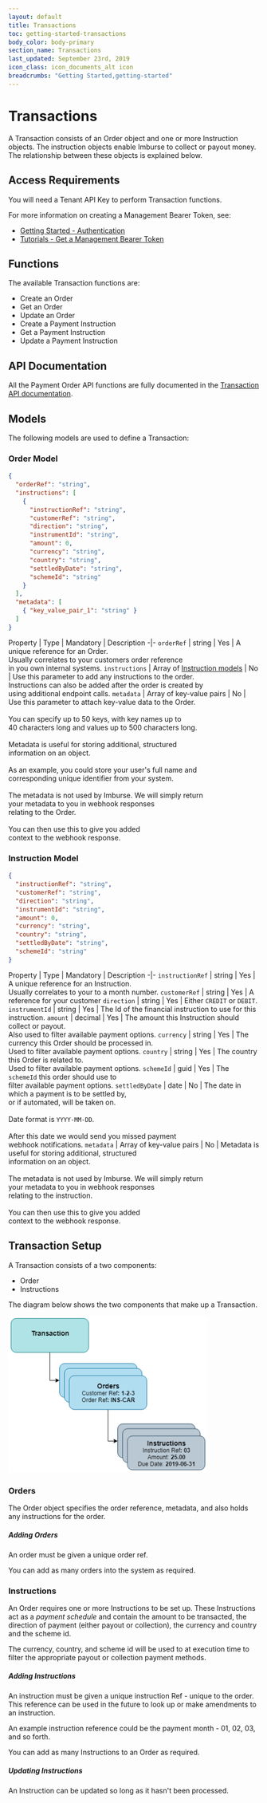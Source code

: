 ```yaml
---
layout: default
title: Transactions
toc: getting-started-transactions
body_color: body-primary
section_name: Transactions
last_updated: September 23rd, 2019
icon_class: icon_documents_alt icon
breadcrumbs: "Getting Started,getting-started"
---
```

# Transactions
A Transaction consists of an Order object and one or more Instruction objects. The instruction objects enable Imburse to collect or payout money. The relationship between these objects is explained below.

## Access Requirements
You will need a Tenant API Key to perform Transaction functions.

For more information on creating a Management Bearer Token, see:

- [Getting Started - Authentication](/pages/getting-started/authentication)
- [Tutorials - Get a Management Bearer Token](/pages/tutorials/get-management-bearer-token/)

## Functions
The available Transaction functions are:

- Create an Order
- Get an Order
- Update an Order
- Create a Payment Instruction
- Get a Payment Instruction
- Update a Payment Instruction


## API Documentation
All the Payment Order API functions are fully documented in the [Transaction API documentation](https://api-docs.imbursepayments.com/?version=latest#36db645f-b09a-4ef1-9275-d6011cba3ae1).

## Models
The following models are used to define a Transaction:

### Order Model
```json
{
  "orderRef": "string",
  "instructions": [
    {
      "instructionRef": "string",
      "customerRef": "string",
      "direction": "string",
      "instrumentId": "string",
      "amount": 0,
      "currency": "string",
      "country": "string",
      "settledByDate": "string",
      "schemeId": "string"
    }
  ],
  "metadata": [
    { "key_value_pair_1": "string" }
  ]
}
```

Property | Type | Mandatory | Description
-|-
`orderRef` | string | Yes | A unique reference for an Order.<br/>Usually correlates to your customers order reference<br/>in you own internal systems.
`instructions` | Array of [Instruction models](#instruction-model) | No | Use this parameter to add any instructions to the order.<br/>Instructions can also be added after the order is created by<br/>using additional endpoint calls.
`metadata` | Array of key-value pairs | No | Use this parameter to attach key-value data to the Order.<br/><br/>You can specify up to 50 keys, with key names up to<br/>40 characters long and values up to 500 characters long.<br/><br/>Metadata is useful for storing additional, structured<br/>information on an object.<br/><br/>As an example, you could store your user's full name and <br/> corresponding unique identifier from your system.<br/><br/>The metadata is not used by Imburse. We will simply return<br/>your metadata to you in webhook responses<br/>relating to the Order.<br/><br/>You can then use this to give you added<br/>context to the webhook response.

### Instruction Model
```json
{
  "instructionRef": "string",
  "customerRef": "string",
  "direction": "string",
  "instrumentId": "string",
  "amount": 0,
  "currency": "string",
  "country": "string",
  "settledByDate": "string",
  "schemeId": "string"
}
```

Property | Type | Mandatory | Description
-|-
`instructionRef` | string | Yes | A unique reference for an Instruction.<br/>Usually correlates to your to a month number.
`customerRef` | string | Yes | A reference for your customer
`direction` | string | Yes | Either `CREDIT` or `DEBIT`.
`instrumentId` | string | Yes | The Id of the financial instruction to use for this instruction.
`amount` | decimal | Yes | The amount this Instruction should collect or payout.<br/>Also used to filter available payment options.
`currency` | string | Yes | The currency this Order should be processed in.<br/>Used to filter available payment options.
`country` | string | Yes | The country this Order is related to.<br/>Used to filter available payment options.
`schemeId` | guid | Yes | The `schemeId` this order should use to<br/>filter available payment options.
`settledByDate` | date | No | The date in which a payment is to be settled by,<br/>or if automated, will be taken on.<br/><br/>Date format is `YYYY-MM-DD`.<br/><br/>After this date we would send you missed payment<br/>webhook notifications.
`metadata` | Array of key-value pairs | No | Metadata is useful for storing additional, structured<br/>information on an object.<br/><br/>The metadata is not used by Imburse. We will simply return<br/>your metadata to you in webhook responses<br/>relating to the instruction.<br/><br/>You can then use this to give you added<br/>context to the webhook response.



## Transaction Setup
A Transaction consists of a two components:

- Order
- Instructions

The diagram below shows the two components that make up a Transaction.

<img src="/assets/images/guides/getting-started/transactions-hierarchy.png" style="width:400px;" title="Transactions" alt="Transactions"/>

### Orders
The Order object specifies the order reference, metadata, and also holds any instructions for the order. 

##### Adding Orders
An order must be given a unique order ref.

You can add as many orders into the system as required.

### Instructions
An Order requires one or more Instructions to be set up. These Instructions act as a *payment schedule* and contain the amount to be transacted, the direction of payment (either payout or collection), the currency and country and the scheme id. 

The currency, country, and scheme id will be used to at execution time to filter the appropriate payout or collection payment methods.

##### Adding Instructions
An instruction must be given a unique instruction Ref - unique to the order. This reference can be used in the future to look up or make amendments to an instruction.

An example instruction reference could be the payment month - 01, 02, 03, and so forth.

You can add as many Instructions to an Order as required.

##### Updating Instructions
An Instruction can be updated so long as it hasn't been processed.